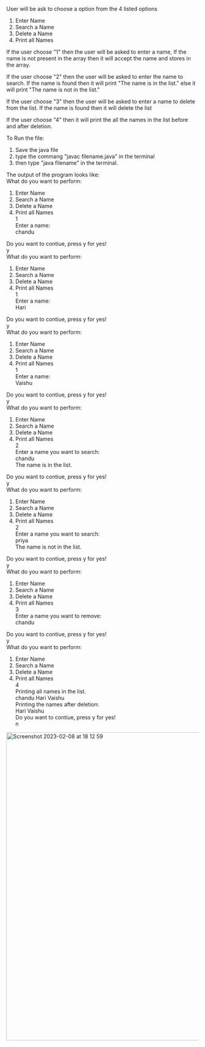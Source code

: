 User will be ask to choose a option from the 4 listed options
1. Enter Name
2. Search a Name
3. Delete a Name
4. Print all Names

If the user choose "1" then the user will be asked to enter a name, If the name is not present in the array then it will accept the name and stores in the array.

If the user choose "2" then the user will be asked to enter the name to search. If the name is found then it will print "The name is in the list." else it will print "The name is not in the list."

If the user choose "3" then the user will be asked to enter a name to delete from the list. If the name is found then it will delete the list

If the user choose "4" then it will print the all the names in the list before and after deletion.

To Run the file:
1. Save the java file
2. type the commang "javac filename.java" in the terminal
3. then type "java filename" in the terminal.

The output of the program looks like:<br>
What do you want to perform: <br>
1. Enter Name
2. Search a Name
3. Delete a Name
4. Print all Names<br>
1<br>
Enter a name: <br>
chandu<br>
 
Do you want to contiue, press y for yes! <br>
y<br>
What do you want to perform: 
1. Enter Name
2. Search a Name
3. Delete a Name
4. Print all Names<br>
1<br>
Enter a name: <br>
Hari<br>
 
Do you want to contiue, press y for yes!<br>
y<br>
What do you want to perform: 
1. Enter Name
2. Search a Name
3. Delete a Name
4. Print all Names<br>
1     <br>
Enter a name: <br>
Vaishu <br>
 
Do you want to contiue, press y for yes!<br>
y<br>
What do you want to perform: 
1. Enter Name
2. Search a Name
3. Delete a Name
4. Print all Names<br>
2<br>
Enter a name you want to search:<br>
chandu<br>
The name is in the list.<br>
 
Do you want to contiue, press y for yes!<br>
y<br>
What do you want to perform: 
1. Enter Name
2. Search a Name
3. Delete a Name
4. Print all Names<br>
2<br>
Enter a name you want to search:<br>
priya<br>
The name is not in the list.<br>
  
Do you want to contiue, press y for yes!<br>
y<br>
What do you want to perform: 
1. Enter Name
2. Search a Name
3. Delete a Name
4. Print all Names<br>
3<br>
Enter a name you want to remove: <br>
chandu<br>
 
Do you want to contiue, press y for yes!<br>
y<br>
What do you want to perform: 
1. Enter Name
2. Search a Name
3. Delete a Name
4. Print all Names<br>
4<br>
Printing all names in the list.<br>
chandu Hari Vaishu  <br>
Printing the names after deletion:<br>
Hari Vaishu  <br>
Do you want to contiue, press y for yes!<br>
n<br>
<img width="808" alt="Screenshot 2023-02-08 at 18 12 59" src="https://user-images.githubusercontent.com/80877964/217535342-e3a5e15a-5c88-4eb4-bd55-c2a2fb2d3a59.png">


